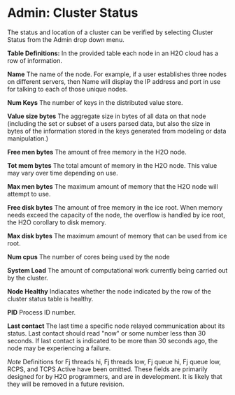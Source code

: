 # Admin: Cluster Status
The status and location of a cluster can be verified by selecting
Cluster Status from the Admin drop down menu.

**Table Definitions:**
In the provided table each node in an H2O cloud has a
row of information.

**Name**
The name of the node. For example, if a user establishes three
nodes on different servers, then Name will display the IP address
and port in use for talking to each of those unique nodes.

**Num Keys**
The number of keys in the distributed value store.

**Value size bytes**
The aggregate size in bytes of all data on that
node (including the set or subset of a users parsed data, but also
the size in bytes of the information stored in the keys generated
from modeling or data manipulation.)

**Free men bytes**
The amount of free memory in the H2O node.

**Tot mem bytes**
The total amount of memory in the H2O node. This value may vary
over time depending on use.

**Max men bytes**
The maximum amount of memory that the H2O node will
attempt to use.

**Free disk bytes**
The amount of free memory in the ice root. When memory needs exceed
the capacity of the node, the overflow is handled by ice root, the
H2O corollary to disk memory.

**Max disk bytes**
The maximum amount of memory that can be used from ice root.

**Num cpus**
The number of cores being used by the node

**System Load**
The amount of computational work currently being carried out by the
cluster.

**Node Healthy**
Indiacates whether the node indicated by the row of the cluster
status table is healthy.

**PID**
Process ID number.

**Last contact**
The last time a specific node relayed communication about its
status. Last contact should read "now" or some number less than 30
seconds. If last contact is indicated to be more than 30 seconds
ago, the node may be experiencing a failure.

*Note* Definitions for Fj threads hi, Fj threads low, Fj queue hi, Fj queue
low, RCPS, and TCPS Active have been omitted. These fields are
primarily designed for by H2O programmers, and are in development. It
is likely that they will be removed in a future revision.

